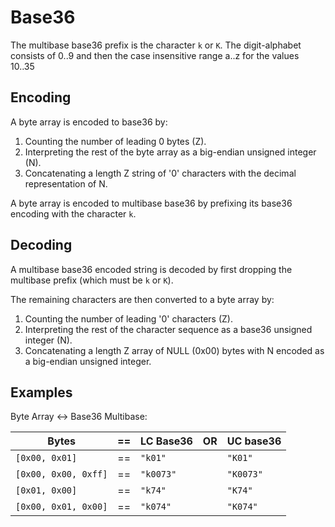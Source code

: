 # Base36

The multibase base36 prefix is the character `k` or `K`. The digit-alphabet
consists of 0..9 and then the case insensitive range a..z for the values 10..35

## Encoding

A byte array is encoded to base36 by:

1. Counting the number of leading 0 bytes (Z).
2. Interpreting the rest of the byte array as a big-endian unsigned integer (N).
3. Concatenating a length Z string of '0' characters with the decimal
   representation of N.

A byte array is encoded to multibase base36 by prefixing its base36 encoding
with the character `k`.

## Decoding

A multibase base36 encoded string is decoded by first dropping the multibase
prefix (which must be `k` or `K`).

The remaining characters are then converted to a byte array by:

1. Counting the number of leading '0' characters (Z).
2. Interpreting the rest of the character sequence as a base36 unsigned integer
   (N).
3. Concatenating a length Z array of NULL (0x00) bytes with N encoded as a
   big-endian unsigned integer.

## Examples

Byte Array <-> Base36 Multibase:

| Bytes | ==  | LC Base36 | OR | UC base36 |
|---|---|---|---|---|
| `[0x00, 0x01]`       | == | `"k01"`   | | `"K01"`   |
| `[0x00, 0x00, 0xff]` | == | `"k0073"` | | `"K0073"` |
| `[0x01, 0x00]`       | == | `"k74"`   | | `"K74"`   |
| `[0x00, 0x01, 0x00]` | == | `"k074"`  | | `"K074"`  |
